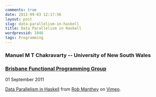 ```yaml
---
comments: true
date: 2011-09-03 12:17:56
layout: post
slug: data-parallelism-in-haskell
title: Data Parallelism in Haskell
wordpressid: 1046
tags: Programming
---
```


### Manuel M T Chakravarty -- University of New South Wales




### [Brisbane Functional Programming Group](http://bfpg.org/)


01 September 2011




[Data Parallelism in Haskell](http://vimeo.com/28477220) from [Rob Manthey](http://vimeo.com/user8218847) on [Vimeo](http://vimeo.com).

